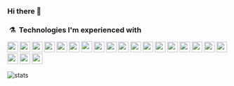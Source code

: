 ### Hi there 👋

<!--
**Alexandre-Vernet/Alexandre-Vernet** is a ✨ _special_ ✨ repository because its `README.md` (this file) appears on your GitHub profile.

Here are some ideas to get you started:

- 🔭 I’m currently working on ...
- 🌱 I’m currently learning ...
- 👯 I’m looking to collaborate on ...
- 🤔 I’m looking for help with ...
- 💬 Ask me about ...
- 📫 How to reach me: ...
- 😄 Pronouns: ...
- ⚡ Fun fact: ...
-->

### &nbsp;⚗️&nbsp; Technologies I'm experienced with

<p>

<img src="https://img.shields.io/badge/HTML-239120?style=for-the-badge&logo=html5&logoColor=white" height="24"/>
<img src="https://img.shields.io/badge/javascript-F7DF1E.svg?&style=for-the-badge&logo=javascript&logoColor=white" height="24"/>
<img src="https://img.shields.io/badge/Typesctipt-3178C6.svg?&style=for-the-badge&logo=typescript&logoColor=white" height="24"/>

<img src="https://img.shields.io/badge/CSS-239120?&style=for-the-badge&logo=css3&logoColor=white" height="24"/>
<img src="https://img.shields.io/badge/Redux-764ABC.svg?&style=for-the-badge&logo=redux&logoColor=white" height="24"/>
<img src="https://img.shields.io/badge/MobX-FF9955.svg?&style=for-the-badge&logo=mobx&logoColor=white" height="24"/>
<img src="https://img.shields.io/badge/material%20UI-0081cb.svg?&style=for-the-badge&logo=material-ui&logoColor=white" height="25"/>

<img src="https://img.shields.io/badge/Sass-CC6699?style=for-the-badge&logo=sass&logoColor=white" height="24"/>
<img src="https://img.shields.io/badge/C%2B%2B-00599C?style=for-the-badge&logo=c%2B%2B&logoColor=white" height="24"/>

<img src="https://img.shields.io/badge/C-00599C?style=for-the-badge&logo=c&logoColor=white" height="24"/>

<img src="https://img.shields.io/badge/React%20Native-11cafb.svg?&style=for-the-badge&logo=react&logoColor=white" height="24"/>

<img src="https://img.shields.io/badge/Java-ED8B00?style=for-the-badge&logo=java&logoColor=white" height="24"/>
<img src="https://img.shields.io/badge/node.js-026e00.svg?&style=for-the-badge&logo=node.js&logoColor=white" height="24"/>
<img src="https://img.shields.io/badge/Express-388888.svg?&style=for-the-badge&logo=Express&logoColor=white" height="24"/>
<img src="https://img.shields.io/badge/mongo-10aa50.svg?&style=for-the-badge&logo=mongodb&logoColor=white" height="24"/>

<img src="https://img.shields.io/badge/SQL-aac252.svg?&style=for-the-badge&logo=none&logoColor=white" height="24"/>

<img src="https://img.shields.io/badge/C%23-239120?style=for-the-badge&logo=c-sharp&logoColor=white" height="24"/>

<img src="https://img.shields.io/badge/HTML-red.svg?&style=for-the-badge&logo=html5&logoColor=white" height="24"/>
<img src="https://img.shields.io/badge/css-0397e0.svg?&style=for-the-badge&logo=css3&logoColor=white" height="24"/>
<img src="https://img.shields.io/badge/SASS-cf649a.svg?&style=for-the-badge&logo=sass&logoColor=white" height="24"/>

<img src="https://img.shields.io/badge/git-df5b3d.svg?&style=for-the-badge&logo=git&logoColor=white" height="24"/>

</p>

![stats](https://github-readme-stats.vercel.app/api/top-langs/?username=Alexandre-Vernet&theme=github_dark&layout=compact)
